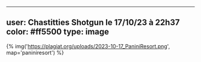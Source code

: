 ----
user: Chastitties Shotgun le 17/10/23 à 22h37
color: #ff5500
type: image
----

{% img('https://plagiat.org/uploads/2023-10-17_PaniniResort.png', map='paniniresort') %}

<map name="paniniresort">
<area shape="poly" coords="279,565,278,538,300,519,504,520,526,537,524,561,506,576,297,579" href="#" />
<area shape="circle" coords="671,274,20" href="https://plagiat.org/uploads/2023-10-17_PaniniResort.png" />
</map>
